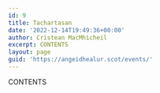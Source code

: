 ```yaml
---
id: 9
title: Tachartasan
date: '2022-12-14T19:49:36+00:00'
author: Crìstean MacMhìcheil
excerpt: CONTENTS
layout: page
guid: 'https://angeidhealur.scot/events/'
---
```


CONTENTS